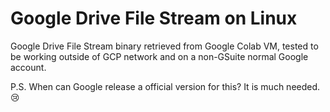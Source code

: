 # Google Drive File Stream on Linux

Google Drive File Stream binary retrieved from Google Colab VM, tested to be working outside of GCP network
 and on a non-GSuite normal Google account.
 
P.S. When can Google release a official version for this? It is much needed. :cry: